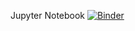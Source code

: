 Jupyter Notebook
[![Binder](https://mybinder.org/badge_logo.svg)](https://mybinder.org/v2/gh/LalitSinghBisht/PW_Data_Science_Notes.git/master)
